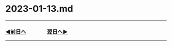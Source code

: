 # 2023-01-13.md

---
### [◀️前日へ](https://github.com/yuasys/chatty-journal/blob/main/2023/01/2023-01-12.md)&emsp;&emsp;&emsp;&emsp;[翌日へ▶️](https://github.com/yuasys/chatty-journal/blob/main/2023/01/2023-01-14.md)

---

